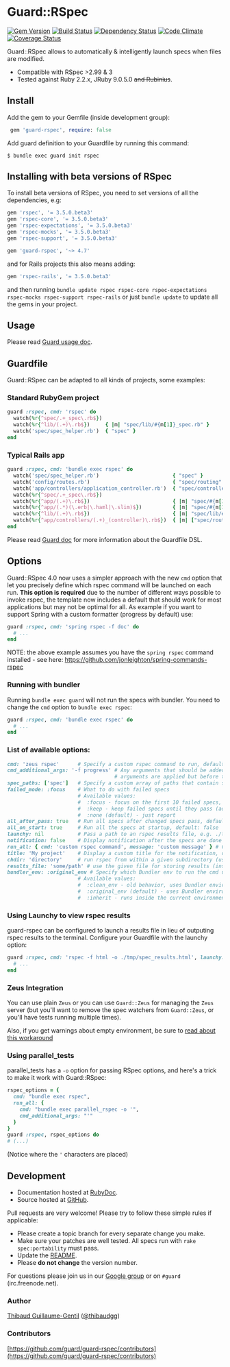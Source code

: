 # Guard::RSpec

[![Gem Version](https://badge.fury.io/rb/guard-rspec.svg)](http://badge.fury.io/rb/guard-rspec) [![Build Status](https://secure.travis-ci.org/guard/guard-rspec.svg?branch=master)](http://travis-ci.org/guard/guard-rspec) [![Dependency Status](https://gemnasium.com/guard/guard-rspec.svg)](https://gemnasium.com/guard/guard-rspec) [![Code Climate](https://codeclimate.com/github/guard/guard-rspec.svg)](https://codeclimate.com/github/guard/guard-rspec) [![Coverage Status](https://coveralls.io/repos/guard/guard-rspec/badge.svg?branch=master)](https://coveralls.io/r/guard/guard-rspec)

Guard::RSpec allows to automatically & intelligently launch specs when files are modified.

* Compatible with RSpec >2.99 & 3
* Tested against Ruby 2.2.x, JRuby 9.0.5.0 ~~and Rubinius~~.

## Install

Add the gem to your Gemfile (inside development group):

``` ruby
 gem 'guard-rspec', require: false
```

Add guard definition to your Guardfile by running this command:

```
$ bundle exec guard init rspec
```

## Installing with beta versions of RSpec

To install beta versions of RSpec, you need to set versions of all the dependencies, e.g:

```ruby
gem 'rspec', '= 3.5.0.beta3'
gem 'rspec-core', '= 3.5.0.beta3'
gem 'rspec-expectations', '= 3.5.0.beta3'
gem 'rspec-mocks', '= 3.5.0.beta3'
gem 'rspec-support', '= 3.5.0.beta3'

gem 'guard-rspec', '~> 4.7'
```

and for Rails projects this also means adding:

```ruby
gem 'rspec-rails', '= 3.5.0.beta3'
```

and then running `bundle update rspec rspec-core rspec-expectations rspec-mocks rspec-support rspec-rails` or just `bundle update` to update all the gems in your project.

## Usage

Please read [Guard usage doc](https://github.com/guard/guard#readme).

## Guardfile

Guard::RSpec can be adapted to all kinds of projects, some examples:

### Standard RubyGem project

``` ruby
guard :rspec, cmd: 'rspec' do
  watch(%r{^spec/.+_spec\.rb$})
  watch(%r{^lib/(.+)\.rb$})     { |m| "spec/lib/#{m[1]}_spec.rb" }
  watch('spec/spec_helper.rb')  { "spec" }
end
```

### Typical Rails app

``` ruby
guard :rspec, cmd: 'bundle exec rspec' do
  watch('spec/spec_helper.rb')                        { "spec" }
  watch('config/routes.rb')                           { "spec/routing" }
  watch('app/controllers/application_controller.rb')  { "spec/controllers" }
  watch(%r{^spec/.+_spec\.rb$})
  watch(%r{^app/(.+)\.rb$})                           { |m| "spec/#{m[1]}_spec.rb" }
  watch(%r{^app/(.*)(\.erb|\.haml|\.slim)$})          { |m| "spec/#{m[1]}#{m[2]}_spec.rb" }
  watch(%r{^lib/(.+)\.rb$})                           { |m| "spec/lib/#{m[1]}_spec.rb" }
  watch(%r{^app/controllers/(.+)_(controller)\.rb$})  { |m| ["spec/routing/#{m[1]}_routing_spec.rb", "spec/#{m[2]}s/#{m[1]}_#{m[2]}_spec.rb", "spec/acceptance/#{m[1]}_spec.rb"] }
end
```

Please read [Guard doc](https://github.com/guard/guard#readme) for more information about the Guardfile DSL.

## Options

Guard::RSpec 4.0 now uses a simpler approach with the new `cmd` option that let you precisely define which rspec command will be launched on each run. **This option is required** due to the number of different ways possible to invoke rspec, the template now includes a default that should work for most applications but may not be optimal for all. As example if you want to support Spring with a custom formatter (progress by default) use:

``` ruby
guard :rspec, cmd: 'spring rspec -f doc' do
  # ...
end
```

NOTE: the above example assumes you have the `spring rspec` command installed - see here: https://github.com/jonleighton/spring-commands-rspec

### Running with bundler

Running `bundle exec guard` will not run the specs with bundler. You need to change the `cmd` option to `bundle exec rspec`:

``` ruby
guard :rspec, cmd: 'bundle exec rspec' do
  # ...
end
```

### List of available options:

``` ruby
cmd: 'zeus rspec'      # Specify a custom rspec command to run, default: 'rspec'
cmd_additional_args: '-f progress' # Any arguments that should be added after the default
                                   # arguments are applied but before the spec list
spec_paths: ['spec']   # Specify a custom array of paths that contain spec files
failed_mode: :focus    # What to do with failed specs
                       # Available values:
                       #  :focus - focus on the first 10 failed specs, rerun till they pass
                       #  :keep - keep failed specs until they pass (add them to new ones)
                       #  :none (default) - just report
all_after_pass: true   # Run all specs after changed specs pass, default: false
all_on_start: true     # Run all the specs at startup, default: false
launchy: nil           # Pass a path to an rspec results file, e.g. ./tmp/spec_results.html
notification: false    # Display notification after the specs are done running, default: true
run_all: { cmd: 'custom rspec command', message: 'custom message' } # Custom options to use when running all specs
title: 'My project'    # Display a custom title for the notification, default: 'RSpec results'
chdir: 'directory'     # run rspec from within a given subdirectory (useful if project has separate specs for submodules)
results_file: 'some/path' # use the given file for storing results (instead of default relative path)
bundler_env: :original_env # Specify which Bundler env to run the cmd under, default: :original_env
                       # Available values:
                       #  :clean_env - old behavior, uses Bundler environment with all bundler-related variables removed. This is deprecated in bundler 1.12.x.
                       #  :original_env (default) - uses Bundler environment present before Bundler was activated
                       #  :inherit - runs inside the current environment
```

### Using Launchy to view rspec results

guard-rspec can be configured to launch a results file in lieu of outputing rspec results to the terminal.
Configure your Guardfile with the launchy option:

``` ruby
guard :rspec, cmd: 'rspec -f html -o ./tmp/spec_results.html', launchy: './tmp/spec_results.html' do
  # ...
end
```

### Zeus Integration

You can use plain `Zeus` or you can use `Guard::Zeus` for managing the `Zeus` server (but you'll want to remove the spec watchers from `Guard::Zeus`, or you'll have tests running multiple times).

Also, if you get warnings about empty environment, be sure to [read about this workaround](https://github.com/guard/guard-rspec/wiki/Warning:-no-environment)

### Using parallel_tests

parallel_tests has a `-o` option for passing RSpec options, and here's a trick to make it work with Guard::RSpec:

```ruby
rspec_options = {
  cmd: "bundle exec rspec",
  run_all: {
    cmd: "bundle exec parallel_rspec -o '",
    cmd_additional_args: "'"
  }
}
guard :rspec, rspec_options do
# (...)
```

(Notice where the `'` characters are placed)


## Development

* Documentation hosted at [RubyDoc](http://rubydoc.info/github/guard/guard-rspec/master/frames).
* Source hosted at [GitHub](https://github.com/guard/guard-rspec).

Pull requests are very welcome! Please try to follow these simple rules if applicable:

* Please create a topic branch for every separate change you make.
* Make sure your patches are well tested. All specs run with `rake spec:portability` must pass.
* Update the [README](https://github.com/guard/guard-rspec/blob/master/README.md).
* Please **do not change** the version number.

For questions please join us in our [Google group](http://groups.google.com/group/guard-dev) or on
`#guard` (irc.freenode.net).

### Author

[Thibaud Guillaume-Gentil](https://github.com/thibaudgg) ([@thibaudgg](https://twitter.com/thibaudgg))

### Contributors

[https://github.com/guard/guard-rspec/contributors](https://github.com/guard/guard-rspec/contributors)
